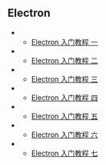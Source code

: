 **Electron**
---
+ + [Electron 入门教程 一](/doc/front/electron/use-electron-01.md)
+ + [Electron 入门教程 二](/doc/front/electron/use-electron-02.md)
+ + [Electron 入门教程 三](/doc/front/electron/use-electron-03.md)
+ + [Electron 入门教程 四](/doc/front/electron/use-electron-04.md)
+ + [Electron 入门教程 五](/doc/front/electron/use-electron-05.md)
+ + [Electron 入门教程 六](/doc/front/electron/use-electron-06.md)
+ + [Electron 入门教程 七](/doc/front/electron/use-electron-07.md)